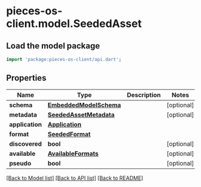 # pieces-os-client.model.SeededAsset

## Load the model package
```dart
import 'package:pieces-os-client/api.dart';
```

## Properties
Name | Type | Description | Notes
------------ | ------------- | ------------- | -------------
**schema** | [**EmbeddedModelSchema**](EmbeddedModelSchema.md) |  | [optional] 
**metadata** | [**SeededAssetMetadata**](SeededAssetMetadata.md) |  | [optional] 
**application** | [**Application**](Application.md) |  | 
**format** | [**SeededFormat**](SeededFormat.md) |  | 
**discovered** | **bool** |  | [optional] 
**available** | [**AvailableFormats**](AvailableFormats.md) |  | [optional] 
**pseudo** | **bool** |  | [optional] 

[[Back to Model list]](../README.md#documentation-for-models) [[Back to API list]](../README.md#documentation-for-api-endpoints) [[Back to README]](../README.md)


